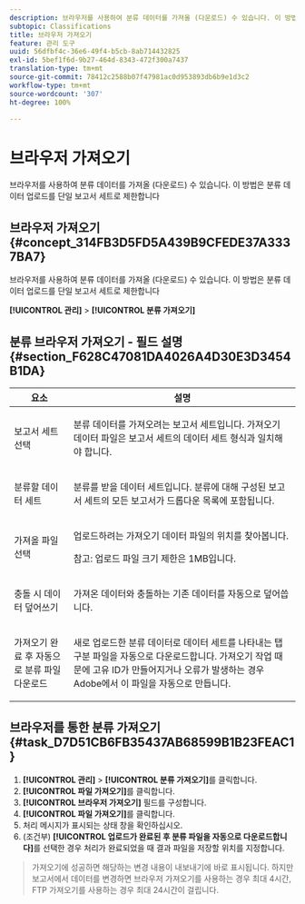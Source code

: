 ```yaml
---
description: 브라우저를 사용하여 분류 데이터를 가져올 (다운로드) 수 있습니다. 이 방법은 분류 데이터 업로드를 단일 보고서 세트로 제한합니다
subtopic: Classifications
title: 브라우저 가져오기
feature: 관리 도구
uuid: 56dfbf4c-36e6-49f4-b5cb-8ab714432825
exl-id: 5bef1f6d-9b27-464d-8343-472f300a7437
translation-type: tm+mt
source-git-commit: 78412c2588b07f47981ac0d953893db6b9e1d3c2
workflow-type: tm+mt
source-wordcount: '307'
ht-degree: 100%

---
```


# 브라우저 가져오기

브라우저를 사용하여 분류 데이터를 가져올 (다운로드) 수 있습니다. 이 방법은 분류 데이터 업로드를 단일 보고서 세트로 제한합니다

## 브라우저 가져오기 {#concept_314FB3D5FD5A439B9CFEDE37A3337BA7}

브라우저를 사용하여 분류 데이터를 가져올 (다운로드) 수 있습니다. 이 방법은 분류 데이터 업로드를 단일 보고서 세트로 제한합니다

**[!UICONTROL 관리]** > **[!UICONTROL 분류 가져오기]**

## 분류 브라우저 가져오기 - 필드 설명 {#section_F628C47081DA4026A4D30E3D3454B1DA}

<table id="table_7FC7E510E7E74C2D9E8F316C5C6B66DB"> 
 <thead> 
  <tr> 
   <th colname="col1" class="entry"> 요소 </th> 
   <th colname="col2" class="entry"> 설명 </th> 
  </tr> 
 </thead>
 <tbody> 
  <tr> 
   <td colname="col1"> 보고서 세트 선택 </td> 
   <td colname="col2"> <p>분류 데이터를 가져오려는 보고서 세트입니다. 가져오기 데이터 파일은 보고서 세트의 데이터 세트 형식과 일치해야 합니다. </p> </td> 
  </tr> 
  <tr> 
   <td colname="col1"> 분류할 데이터 세트 </td> 
   <td colname="col2"> <p>분류를 받을 데이터 세트입니다. 분류에 대해 구성된 보고서 세트의 모든 보고서가 드롭다운 목록에 포함됩니다. </p> </td> 
  </tr> 
  <tr> 
   <td colname="col1"> 가져올 파일 선택 </td> 
   <td colname="col2"> <p>업로드하려는 가져오기 데이터 파일의 위치를 찾아봅니다. </p> <p>참고: 업로드 파일 크기 제한은 1MB입니다. </p> </td> 
  </tr> 
  <tr> 
   <td colname="col1"> 충돌 시 데이터 덮어쓰기 </td> 
   <td colname="col2"> <p>가져온 데이터와 충돌하는 기존 데이터를 자동으로 덮어씁니다. </p> </td> 
  </tr> 
  <tr> 
   <td colname="col1"> 가져오기 완료 후 자동으로 분류 파일 다운로드 </td> 
   <td colname="col2"> <p>새로 업로드한 분류 데이터로 데이터 세트를 나타내는 탭 구분 파일을 자동으로 다운로드합니다. 가져오기 작업 때문에 고유 ID가 만들어지거나 오류가 발생하는 경우 Adobe에서 이 파일을 자동으로 만듭니다. </p> </td> 
  </tr> 
 </tbody> 
</table>

## 브라우저를 통한 분류 가져오기 {#task_D7D51CB6FB35437AB68599B1B23FEAC1}

<!-- 

t_upload_a_saint_data_file_via_web_browser.xml

 -->

1. **[!UICONTROL 관리]** > **[!UICONTROL 분류 가져오기]**&#x200B;를 클릭합니다.
1. **[!UICONTROL 파일 가져오기]**&#x200B;를 클릭합니다.
1. **[!UICONTROL 브라우저 가져오기]** 필드를 구성합니다.
1. **[!UICONTROL 파일 가져오기]**&#x200B;를 클릭합니다.
1. 처리 메시지가 표시되는 상태 창을 확인하십시오.
1. (조건부) **[!UICONTROL 업로드가 완료된 후 분류 파일을 자동으로 다운로드합니다]**&#x200B;를 선택한 경우 처리가 완료되었을 때 결과 파일을 저장할 위치를 지정합니다.
>가져오기에 성공하면 해당하는 변경 내용이 내보내기에 바로 표시됩니다. 하지만 보고서에서 데이터를 변경하면 브라우저 가져오기를 사용하는 경우 최대 4시간, FTP 가져오기를 사용하는 경우 최대 24시간이 걸립니다.
